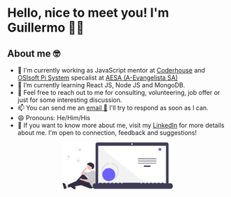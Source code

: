 # Hello, nice to meet you! I'm Guillermo 👦🏻

## About me 🤓

- 🔭 I'm currently working as JavaScript mentor at [Coderhouse](https://ar.linkedin.com/school/coderhouse/ "Coderhouse") and [OSIsoft Pi System](https://www.osisoft.es/pi-system "OSISoft Pi System") specalist at [AESA (A-Evangelista SA)](https://ar.linkedin.com/company/aesa-a-evangelista-sa "AESA (A-Evangelista SA)")
- 🌱 I’m currently learning React JS, Node JS and MongoDB.
- 💬 Feel free to reach out to me for consulting, volunteering, job offer or just for some interesting discussion.
- 📫 You can send me an <a href="mailto:gmartinezunpsjb@gmail.com" title="email">email 💌</a> I'll try to respond as soon as I can.
- 😄 Pronouns: He/Him/His
- 📝 If you want to know more about me, visit my [LinkedIn](https://ar.linkedin.com/in/guillermo-martinez-desarrollador-web) for more details about me. I'm open to connection, feedback and suggestions!

<p style="text-align: center;"><img style="width: 50%" src="./src/coding.svg"> </p>
